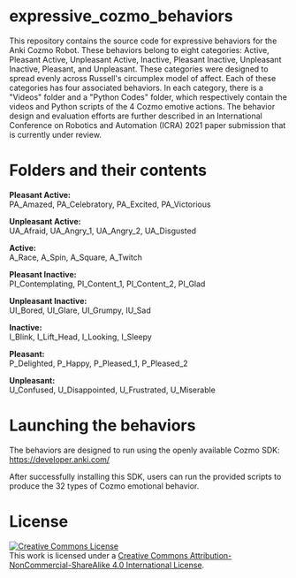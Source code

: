 # expressive_cozmo_behaviors
This repository contains the source code for expressive behaviors for the Anki Cozmo Robot. These behaviors belong to eight categories: Active, Pleasant Active, Unpleasant Active, Inactive, Pleasant Inactive, Unpleasant Inactive, Pleasant, and Unpleasant. These categories were designed to spread evenly across Russell's circumplex model of affect. Each of these categories has four associated behaviors. In each category, there is a "Videos" folder and a "Python Codes" folder, which respectively contain the videos and Python scripts of the 4 Cozmo emotive actions. The behavior design and evaluation efforts are further described in an International Conference on Robotics and Automation (ICRA) 2021 paper submission that is currently under review.

# Folders and their contents
**Pleasant Active:**   
PA_Amazed, PA_Celebratory, PA_Excited, PA_Victorious  

**Unpleasant Active:**  
UA_Afraid, UA_Angry_1, UA_Angry_2, UA_Disgusted  

**Active:**  
A_Race, A_Spin, A_Square, A_Twitch  

**Pleasant Inactive:**  
PI_Contemplating, PI_Content_1, PI_Content_2, PI_Glad 

**Unpleasant Inactive:**  
UI_Bored, UI_Glare, UI_Grumpy, IU_Sad  

**Inactive:**   
I_Blink, I_Lift_Head, I_Looking, I_Sleepy  

**Pleasant:**  
P_Delighted, P_Happy, P_Pleased_1, P_Pleased_2  

**Unpleasant:**  
U_Confused, U_Disappointed, U_Frustrated, U_Miserable  

# Launching the behaviors 

The behaviors are designed to run using the openly available Cozmo SDK: https://developer.anki.com/

After successfully installing this SDK, users can run the provided scripts to produce the 32 types of Cozmo emotional behavior.

# License

<a rel="license" href="http://creativecommons.org/licenses/by-nc-sa/4.0/"><img alt="Creative Commons License" style="border-width:0" src="https://i.creativecommons.org/l/by-nc-sa/4.0/88x31.png" /></a><br />This work is licensed under a <a rel="license" href="http://creativecommons.org/licenses/by-nc-sa/4.0/">Creative Commons Attribution-NonCommercial-ShareAlike 4.0 International License</a>.

